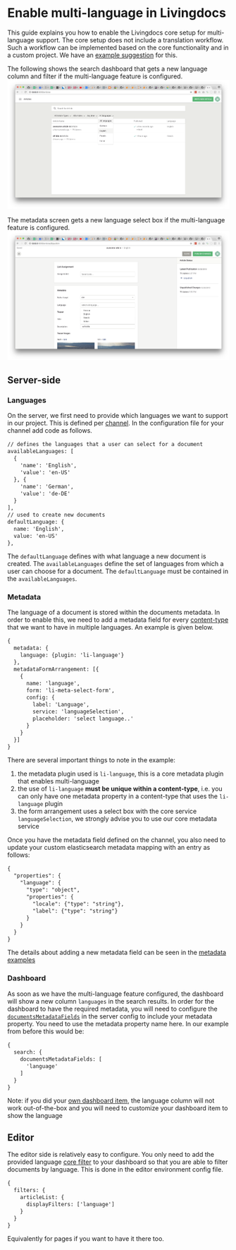 # Enable multi-language in Livingdocs

This guide explains you how to enable the Livingdocs core setup for multi-language support.
The core setup does not include a translation workflow. Such a workflow can be implemented based on the core functionality and in a custom project. We have an [example suggestion](./translations_example.md) for this.

The following shows the search dashboard that gets a new language column and filter if the multi-language feature is configured.
![Dashboard UI](./multi-language-images/dashboard.png)

The metadata screen gets a new language select box if the multi-language feature is configured.
![Dashboard UI](./multi-language-images/metadata.png)


## Server-side

### Languages

On the server, we first need to provide which languages we want to support in our project. This is defined per [channel](../reference-docs/server-configuration/channel-config.md). In the configuration file for your channel
add code as follows.

```
// defines the languages that a user can select for a document
availableLanguages: [
  {
    'name': 'English',
    'value': 'en-US'
  }, {
    'name': 'German',
    'value': 'de-DE'
  }
],
// used to create new documents
defaultLanguage: {
  name: 'English',
  value: 'en-US'
},
```

The `defaultLanguage` defines with what language a new document is created. The `availableLanguages` define the set of
languages from which a user can choose for a document. The `defaultLanguage` must be contained in the `availableLanguages`.

### Metadata

The language of a document is stored within the documents metadata. In order to enable this, we need to add a metadata field for every
[content-type](../reference-docs/server-configuration/content-type-config.md) that we want to have in multiple languages. An example is
given below.

```
{
  metadata: {
    language: {plugin: 'li-language'}
  },
  metadataFormArrangement: [{
    {
      name: 'language',
      form: 'li-meta-select-form',
      config: {
        label: 'Language',
        service: 'languageSelection',
        placeholder: 'select language..'
      }
    }
  }]
}
```

There are several important things to note in the example:
1. the metadata plugin used is `li-language`, this is a core metadata plugin that enables multi-language
2. the use of `li-language` **must be unique within a content-type**, i.e. you can only have one metadata property in a content-type that uses the `li-language` plugin
3. the form arrangement uses a select box with the core service `languageSelection`, we strongly advise you to use our core metadata service

Once you have the metadata field defined on the channel, you also need to update your custom elasticsearch metadata mapping with an entry as follows:
```
{
  "properties": {
    "language": {
      "type": "object",
      "properties": {
        "locale": {"type": "string"},
        "label": {"type": "string"}
      }
    }
  }
}
```

The details about adding a new metadata field can be seen in the [metadata examples](./metadata/metadata-examples.html)

### Dashboard

As soon as we have the multi-language feature configured, the dashboard will show a new column `languages` in the search results.
In order for the dashboard to have the required metadata, you will need to configure the [`documentsMetadataFields`](../reference-docs/server-configuration/config.html#search) in the server config to include your metadata property. You need to use the metadata property name here. In our example from before this would be:
```
{
  search: {
    documentsMetadataFields: [
      'language'
    ]
  }
}
```

Note: if you did your [own dashboard item](./push_notifications.md#add-a-custom-dashboard-item), the language column will not work out-of-the-box and you will need to customize your dashboard item to show the language

## Editor

The editor side is relatively easy to configure. You only need to add the provided language [core filter](../reference-docs/editor-configuration/search-filters.html#predefined-core-properties) to your dashboard so that you are able to filter documents by language. This is done in the editor environment config file.

```
{
  filters: {
    articleList: {
      displayFilters: ['language']
    }
  }
}
```

Equivalently for pages if you want to have it there too.
